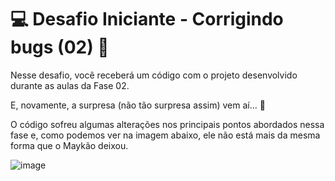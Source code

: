 
# 💻 Desafio Iniciante - Corrigindo bugs (02) 👀

Nesse desafio, você receberá um código com o projeto desenvolvido durante as aulas da Fase 02.

E, novamente, a surpresa (não tão surpresa assim) vem aí... 👀

O código sofreu algumas alterações nos principais pontos abordados nessa fase e, como podemos ver na imagem abaixo, ele não está mais da mesma forma que o Maykão deixou.

![image](https://github.com/nathaliagiul/html-bugFixes2/assets/20890374/9e75c46e-de65-4f4a-ac22-8eb8926a3618)

